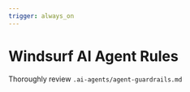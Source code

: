 ```yaml
---
trigger: always_on
---
```


# Windsurf AI Agent Rules

Thoroughly review `.ai-agents/agent-guardrails.md`